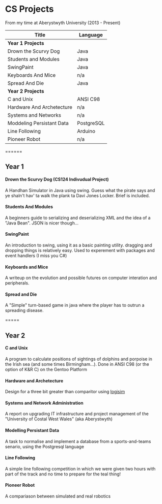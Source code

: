 # CS Projects

From my time at Aberystwyth University (2013 - Present)

|Title                    |Language|
|-------------------------|--------|
|__Year 1 Projects__      |       |
|Drown the Scurvy Dog     |Java    |
|Students and Modules     |Java    |
|SwingPaint               |Java    |
|Keyboards And Mice       |n/a     |
|Spread And Die           |Java    |
|__Year 2 Projects__     |        |
|C and Unix               |ANSI C98|
|Hardware And Archetecture|n/a     |
|Systems and Networks     |n/a     |
|Moddeling Persistant Data|PostgreSQL|
|Line Following           |Arduino |
|Pioneer Robot            |n/a     |


======
## Year 1

#### Drown the Scurvy Dog (CS124 Indivudual Project)
A Handhan Simulator in Java using swing. Guess what the pirate says and ye shaln't hav' ta walk the plank ta Davi Jones Locker. Brief is included.

#### Students And Modules
A beginners guide to serializing and deserializing XML and the idea of a "Java Bean". JSON is nicer though...

#### SwingPaint
An introduction to swing, using it as a basic painting utility. dragging and dropping things is relatively easy. Used to experement with packages and event handlers (I miss you C#)

#### Keyboards and Mice
A writeup on the evolution and possible futures on computer interation and peripherals. 

#### Spread and Die
A "Simple" turn-based game in java where the player has to outrun a spreading disease. 

=====
## Year 2

#### C and Unix
A program to calculate positions of sightings of dolphins and porpoise in the Irish sea (and some times Birmingham...). Done in ANSI C98 (or the option of K&R C) on the Gentoo Platform

#### Hardware and Archetecture
Design for a three bit greater than comparitor using [logisim](http://www.cburch.com/logisim/)

#### Systems and Network Administration
A report on upgrading IT  infrastructure and project management of the "University of Costal West Wales" (aka Aberystwyth)

#### Modelling Persistant Data
A task to normalise and implement a database from a sports-and-teams senario, using the Postgresql language

#### Line Following
A simple line following competition in which we were given two hours with part of the track and no time to prepare for the teal thing!

#### Pioneer Robot
A compariason between simulated and real robotics
